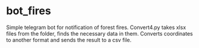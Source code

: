 # bot_fires
Simple telegram bot for notification of forest fires.
Convert4.py takes xlsx files from the folder, finds the necessary data in them.
Converts coordinates to another format and sends the result to a csv file.
